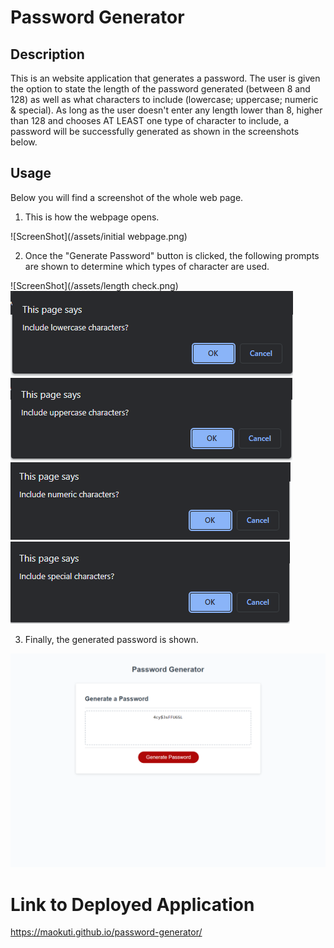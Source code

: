 # Password Generator

## Description

This is an website application that generates a password. The user is given the option to state the length of the password generated (between 8 and 128) as well as what characters to include (lowercase; uppercase; numeric & special). As long as the user doesn't enter any length lower than 8, higher than 128 and chooses AT LEAST  one type of character to include, a password will be successfully generated as shown in the screenshots below.

## Usage

Below you will find a screenshot of the whole web page.

1. This is how the webpage opens.

![ScreenShot](/assets/initial webpage.png)

2. Once the "Generate Password" button is clicked, the following prompts are shown to determine which types of character are used.

![ScreenShot](/assets/length check.png)
![ScreenShot](/assets/IncludeLowercase.png)
![ScreenShot](/assets/IncludeUppercase.png)
![ScreenShot](/assets/IncludeNumeric.png)
![ScreenShot](/assets/IncludeSpecial.png)

3. Finally, the generated password is shown.

![ScreenShot](/assets/generatedpassword.png)

# Link to Deployed Application

https://maokuti.github.io/password-generator/